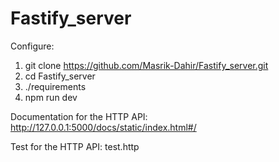# Fastify_server

Configure:

1. git clone https://github.com/Masrik-Dahir/Fastify_server.git
2. cd Fastify_server
3. ./requirements
4. npm run dev 

Documentation for the HTTP API:
http://127.0.0.1:5000/docs/static/index.html#/

Test for the HTTP API:
test.http
